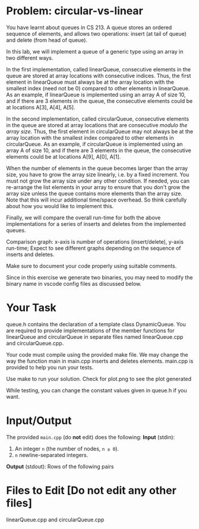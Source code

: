 # Problem: circular-vs-linear

You have learnt about queues in CS 213.  A queue stores an ordered sequence of elements, and allows
two operations: insert (at tail of queue) and delete (from head of queue).

In this lab, we will implement a queue of a generic type using an array in two different ways.

In the first implementation, called linearQueue, consecutive elements in the queue are stored at
array locations with consecutive indices.  Thus, the first element in linearQueue must always be at
the array location with the smallest index (need not be 0) compared to other elements in linearQueue.
As an example, if linearQueue is implemented using an array A of size 10, and if there are 3
elements in the queue, the consecutive elements could be at locations A[3], A[4], A[5].

In the second implementation, called circularQueue, consecutive elements in the queue are stored at
array locations that are consecutive *modulo the array size*.  Thus, the first element in circularQueue
may not always be at the array location with the smallest index compared to other elements in
circularQueue.
As an example, if circularQueue is implemented using an array A of size 10, and if there are 3
elements in the queue, the consecutive elements could be at locations A[9], A[0], A[1].

When the number of elements in the queue becomes larger than the array size, you have to grow the
array size linearly, i.e. by a fixed increment.  You must not grow the array size under any other
condition.  If needed, you can re-arrange the list elements in your array to ensure that you
don't grow the array size unless the queue contains more elements than the array size.  Note that this
will incur additional time/space overhead.  So think carefully about how you would like to implement this.

Finally, we will compare the overall run-time for both the above implementations for a series of
inserts and deletes from the implemented queues.

Comparison graph: x-axis is number of operations (insert/delete), y-axis run-time;
Expect to see different graphs depending on the sequence of inserts and deletes.

Make sure to document your code properly using suitable comments.

Since in this exercise we generate two binaries, you may need to modify the binary
name in vscode config files as discussed below.

# Your Task

queue.h contains the declaration of a template class DynamicQueue.
You are required to provide implementations of the member functions for linearQueue and 
circularQueue in separate files named linearQueue.cpp and circularQueue.cpp.  

Your code must compile using the provided make file.  We may change the way the function main in main.cpp
inserts and deletes elements. main.cpp is provided to help you run your tests.  

Use make to run your solution.
Check for plot.png to see the plot generated

While testing, you can change the constant values given in queue.h if you want.

# Input/Output

The provided `main.cpp` (do **not** edit) does the following:
**Input** (stdin):
  1. An integer `n` (the number of nodes, `n ≥ 0`).
  2. `n` newline-separated integers.

**Output** (stdout):
Rows of the following pairs
  <no of operations> <time>

# Files to Edit [Do not edit any other files]

linearQueue.cpp and circularQueue.cpp



